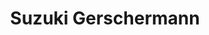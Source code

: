---
title: "Suzuki Gerschermann"
url: /essen/suzuki-gerschermann-ottilienstrasse/
shop: Autohaus
---